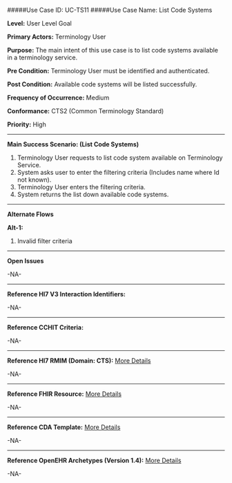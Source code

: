 #####Use Case ID: UC-TS11
#####Use Case Name: List Code Systems

**Level:**                     User Level Goal

**Primary Actors:**            Terminology User  

**Purpose:**                   The main intent of this use case is to list code systems available in a terminology service.

**Pre Condition:**             Terminology User must be identified and authenticated. 

**Post Condition:**            Available code systems will be listed successfully.

**Frequency of Occurrence:**   Medium

**Conformance:**             	 CTS2 (Common Terminology Standard)

**Priority:**                  High
__________________________________________________________
**Main Success Scenario: (List Code Systems)**

1.	Terminology User requests to list code system available on Terminology Service.
2.	System asks user to enter the filtering criteria (Includes name where Id not known).
3.	Terminology User enters the filtering criteria.
4.	System returns the list down available code systems. 

__________________________________________________________
**Alternate Flows** 

**Alt-1:**

1.	Invalid filter criteria

_______________________________________________________________
**Open Issues**

-NA-
_______________________________________________________________
**Reference Hl7 V3 Interaction Identifiers:**

-NA-
_______________________________________________________________
**Reference CCHIT Criteria:**

-NA-

_______________________________________________________________
**Reference Hl7 RMIM (Domain: CTS):** [More Details](http://www.hl7.org/implement/standards/product_brief.cfm?product_id=306)

-NA-

_______________________________________________________________
**Reference FHIR Resource:** [More Details](http://www.hl7.org/implement/standards/fhir/resourcelist.html)

-NA-
_______________________________________________________________
**Reference CDA Template:** [More Details](http://www.hl7.org/Special/committees/structure/index.cfm)

-NA-
_______________________________________________________________
**Reference OpenEHR Archetypes (Version 1.4):** [More Details](http://www.openehr.org/ckm/)

-NA-

